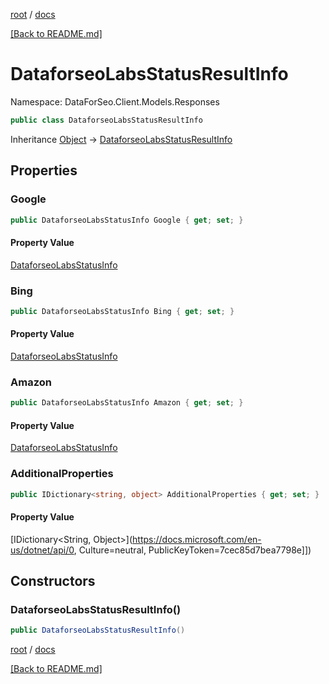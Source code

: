 [root](./../ "root") / [docs](./ "docs")

[[Back to README.md]](./../README.md "[Back to README.md]")

# DataforseoLabsStatusResultInfo

Namespace: DataForSeo.Client.Models.Responses

```csharp
public class DataforseoLabsStatusResultInfo
```

Inheritance [Object](https://docs.microsoft.com/en-us/dotnet/api/Object) → [DataforseoLabsStatusResultInfo](./DataforseoLabsStatusResultInfo.md)

## Properties

### **Google**

```csharp
public DataforseoLabsStatusInfo Google { get; set; }
```

#### Property Value

[DataforseoLabsStatusInfo](./DataforseoLabsStatusInfo.md)<br>

### **Bing**

```csharp
public DataforseoLabsStatusInfo Bing { get; set; }
```

#### Property Value

[DataforseoLabsStatusInfo](./DataforseoLabsStatusInfo.md)<br>

### **Amazon**

```csharp
public DataforseoLabsStatusInfo Amazon { get; set; }
```

#### Property Value

[DataforseoLabsStatusInfo](./DataforseoLabsStatusInfo.md)<br>

### **AdditionalProperties**

```csharp
public IDictionary<string, object> AdditionalProperties { get; set; }
```

#### Property Value

[IDictionary&lt;String, Object&gt;](https://docs.microsoft.com/en-us/dotnet/api/0, Culture=neutral, PublicKeyToken=7cec85d7bea7798e]])<br>

## Constructors

### **DataforseoLabsStatusResultInfo()**

```csharp
public DataforseoLabsStatusResultInfo()
```

[root](./../ "root") / [docs](./ "docs")

[[Back to README.md]](./../README.md "[Back to README.md]")